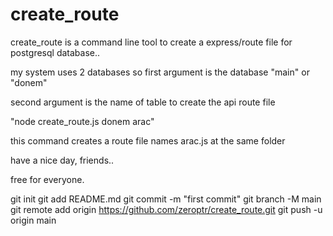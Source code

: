 <h1> create_route</h1>
create_route is a command line tool to create a express/route file for postgresql database..

my system uses 2 databases so first argument is the database "main" or "donem"

second argument is the name of table to create the api route file

"node create_route.js donem arac"

this command creates a route file names arac.js at the same folder

have a nice day, friends..

free for everyone.


git init
git add README.md
git commit -m "first commit"
git branch -M main
git remote add origin https://github.com/zeroptr/create_route.git
git push -u origin main